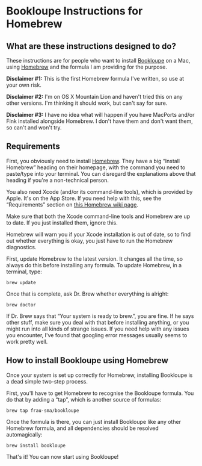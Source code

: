 # Bookloupe Instructions for Homebrew

## What are these instructions designed to do?

These instructions are for people who want to install [Bookloupe][bookloupe] on a Mac, using [Homebrew][homebrew] and the formula I am providing for the purpose.

__Disclaimer #1:__ This is the first Homebrew formula I've written, so use at your own risk.

__Disclaimer #2:__ I'm on OS X Mountain Lion and haven't tried this on any other versions. I'm thinking it should work, but can't say for sure.

__Disclaimer #3:__ I have no idea what will happen if you have MacPorts and/or Fink installed alongside Homebrew. I don't have them and don't want them, so can't and won't try.

## Requirements

First, you obviously need to install [Homebrew][homebrew]. They have a big “Install Homebrew” heading on their homepage, with the command you need to paste/type into your terminal. You can disregard the explanations above that heading if you're a non-technical person.

You also need Xcode (and/or its command-line tools), which is provided by Apple. It's on the App Store. If you need help with this, see the “Requirements” section on [this Homebrew wiki page](https://github.com/mxcl/homebrew/wiki/Installation).

Make sure that both the Xcode command-line tools and Homebrew are up to date. If you just installed them, ignore this.

Homebrew will warn you if your Xcode installation is out of date, so to find out whether everything is okay, you just have to run the Homebrew diagnostics.

First, update Homebrew to the latest version. It changes all the time, so always do this before installing any formula. To update Homebrew, in a terminal, type:

    brew update

Once that is complete, ask Dr. Brew whether everything is alright:

    brew doctor

If Dr. Brew says that “Your system is ready to brew.”, you are fine. If he says other stuff, make sure you deal with that before installing anything, or you might run into all kinds of strange issues. If you need help with any issues you encounter, I've found that googling error messages usually seems to work pretty well.

## How to install Bookloupe using Homebrew

Once your system is set up correctly for Homebrew, installing Bookloupe is a dead simple two-step process.

First, you'll have to get Homebrew to recognise the Bookloupe formula. You do that by adding a “tap”, which is another source of formulas:

    brew tap frau-sma/bookloupe

Once the formula is there, you can just install Bookloupe like any other Homebrew formula, and all dependencies should be resolved automagically:

    brew install bookloupe

That's it! You can now start using Bookloupe!

[homebrew]: (http://brew.sh/)
[bookloupe]: (http://www.juiblex.co.uk/pgdp/bookloupe/)
